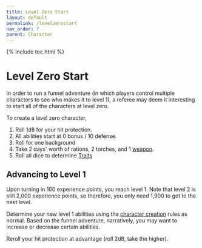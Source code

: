```yaml
---
title: Level Zero Start
layout: default
permalink: /levelzerostart
nav_order: 7
parent: Character
---
```


{% include toc.html %}

# Level Zero Start

In order to run a funnel adventure (in which players control multiple characters to see who makes it to level 1), a referee may deem it interesting to start all of the characters at level zero. 

To create a level zero character,

1. Roll 1d8 for your hit protection.
2. All abilities start at 0 bonus / 10 defense. 
3. Roll for one background
4. Take 2 days' worth of rations, 2 torches, and 1 [weapon](MartialGear). 
5. Roll all dice to determine [Traits](charactercreation#Traits)

## Advancing to Level 1

Upon turning in 100 experience points, you reach level 1. Note that level 2 is still 2,000 experience points, so therefore, you only need 1,900 to get to the next level.

Determine your new level 1 abilities using the [character creation](charactercreation) rules as normal. Based on the funnel adventure, narratively, you may want to increase or decrease certain abilities. 

Reroll your hit protection at advantage (roll 2d8, take the higher).

